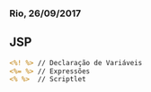 ### Rio, 26/09/2017

## JSP
```jsp
<%! %> // Declaração de Variáveis
<%= %> // Expressões
<% %>  // Scriptlet
```